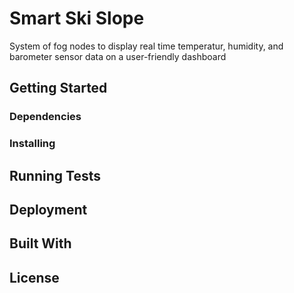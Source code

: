 # Smart Ski Slope 

System of fog nodes to display real time temperatur, humidity, and barometer sensor data on a user-friendly dashboard

## Getting Started



### Dependencies



### Installing



## Running Tests




## Deployment



## Built With



## License
